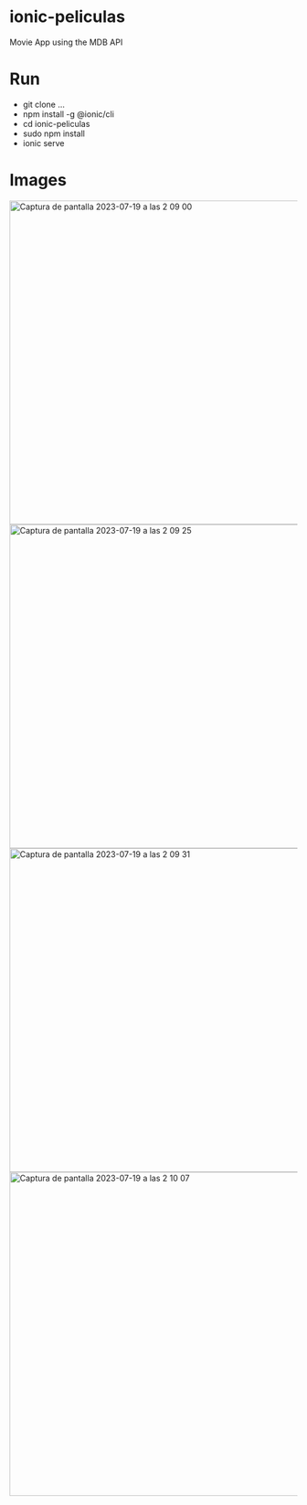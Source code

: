 # ionic-peliculas
Movie App using the MDB API

# Run
* git clone ...
* npm install -g @ionic/cli
* cd ionic-peliculas
* sudo npm install
* ionic serve

# Images
<img width="567" alt="Captura de pantalla 2023-07-19 a las 2 09 00" src="https://github.com/SamuCarc/ionic-peliculas/assets/29479253/0b3cfddb-2197-48a7-a7ae-fb10131fdc48">

<img width="567" alt="Captura de pantalla 2023-07-19 a las 2 09 25" src="https://github.com/SamuCarc/ionic-peliculas/assets/29479253/71b14f90-2bf3-4168-9e09-4d2c19552f6e">

<img width="567" alt="Captura de pantalla 2023-07-19 a las 2 09 31" src="https://github.com/SamuCarc/ionic-peliculas/assets/29479253/b7c3d379-de98-4d5a-ac73-d5771ad71eeb">

<img width="567" alt="Captura de pantalla 2023-07-19 a las 2 10 07" src="https://github.com/SamuCarc/ionic-peliculas/assets/29479253/ec3c65f2-ea28-47e5-97ee-d6c2fca266b5">
